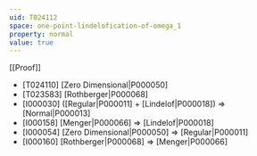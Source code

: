 ```yaml
---
uid: T024112
space: one-point-lindelofication-of-omega_1
property: normal
value: true
---
```

[[Proof]]

* [T024110] [Zero Dimensional|P000050]
* [T023583] [Rothberger|P000068]
* [I000030] ([Regular|P000011] + [Lindelof|P000018]) => [Normal|P000013]
* [I000158] [Menger|P000066] => [Lindelof|P000018]
* [I000054] [Zero Dimensional|P000050] => [Regular|P000011]
* [I000160] [Rothberger|P000068] => [Menger|P000066]

